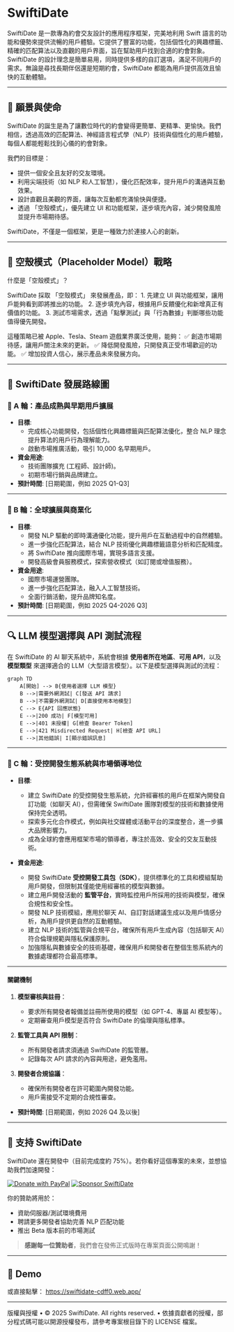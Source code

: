 # SwiftiDate
SwiftiDate 是一款專為約會交友設計的應用程序框架，完美地利用 Swift 語言的功能和優勢來提供流暢的用戶體驗。它提供了豐富的功能，包括個性化的興趣標籤、精確的匹配算法以及直觀的用戶界面，旨在幫助用戶找到合適的約會對象。SwiftiDate 的設計理念是簡單易用，同時提供多樣的自訂選項，滿足不同用戶的需求。無論是尋找長期伴侶還是短期約會，SwiftiDate 都能為用戶提供高效且愉快的互動體驗。

---

## 🎯 願景與使命

SwiftiDate 的誕生是為了讓數位時代的約會變得更簡單、更精準、更愉快。我們相信，透過高效的匹配算法、神經語言程式學（NLP）技術與個性化的用戶體驗，每個人都能輕鬆找到心儀的約會對象。

我們的目標是：
- 提供一個安全且友好的交友環境。
- 利用尖端技術（如 NLP 和人工智慧），優化匹配效率，提升用戶的溝通與互動效果。
- 設計直觀且美觀的界面，讓每次互動都充滿愉快與便捷。
- 透過 「空殼模式」，優先建立 UI 和功能框架，逐步填充內容，減少開發風險並提升市場期待感。

SwiftiDate，不僅是一個框架，更是一種致力於連接人心的創新。

---

## 📌 空殼模式（Placeholder Model）戰略

什麼是「空殼模式」？

SwiftiDate 採取 「空殼模式」 來發展產品，即：
	1.	先建立 UI 與功能框架，讓用戶能夠看到即將推出的功能。
	2.	逐步填充內容，根據用戶反饋優化和新增真正有價值的功能。
	3.	測試市場需求，透過「點擊測試」與「行為數據」判斷哪些功能值得優先開發。

這種策略已被 Apple、Tesla、Steam 遊戲業界廣泛使用，能夠：
✅ 創造市場期待感，讓用戶關注未來的更新。
✅ 降低開發風險，只開發真正受市場歡迎的功能。
✅ 增加投資人信心，展示產品未來發展方向。

---

## 📌 SwiftiDate 發展路線圖

### 🔹 A 輪：產品成熟與早期用戶擴展
- **目標**: 
  - 完成核心功能開發，包括個性化興趣標籤與匹配算法優化，整合 NLP 理念提升算法的用戶行為理解能力。
  - 啟動市場推廣活動，吸引 10,000 名早期用戶。
- **資金用途**: 
  - 技術團隊擴充 (工程師、設計師)。
  - 初期市場行銷與品牌建立。
- **預計時間**: [日期範圍，例如 2025 Q1-Q3]

---

### 🔹 B 輪：全球擴展與商業化
- **目標**: 
  - 開發 NLP 驅動的即時溝通優化功能，提升用戶在互動過程中的自然體驗。
  - 進一步強化匹配算法，結合 NLP 技術優化興趣標籤語意分析和匹配精度。
  - 將 SwiftiDate 推向國際市場，實現多語言支援。
  - 開發高級會員服務模式，探索營收模式（如訂閱或增值服務）。
- **資金用途**: 
  - 國際市場運營團隊。
  - 進一步強化匹配算法，融入人工智慧技術。
  - 全面行銷活動，提升品牌知名度。
- **預計時間**: [日期範圍，例如 2025 Q4-2026 Q3]

---

## 🔍 LLM 模型選擇與 API 測試流程
在 SwiftiDate 的 AI 聊天系統中，系統會根據 **使用者所在地區**、**可用 API**，以及 **模型類型** 來選擇適合的 LLM（大型語言模型）。以下是模型選擇與測試的流程：

```mermaid
graph TD
    A[開始] --> B{使用者選擇 LLM 模型}
    B -->|需要外網測試| C[發送 API 請求]
    B -->|不需要外網測試| D[直接使用本地模型]
    C --> E{API 回應狀態}
    E -->|200 成功| F[模型可用]
    E -->|401 未授權| G[檢查 Bearer Token]
    E -->|421 Misdirected Request| H[檢查 API URL]
    E -->|其他錯誤| I[顯示錯誤訊息]
```

---

### 🔹 C 輪：受控開發生態系統與市場領導地位

- **目標**: 
  - 建立 SwiftiDate 的受控開發生態系統，允許經審核的用戶在框架內開發自訂功能（如聊天 AI），但需確保 SwiftiDate 團隊對模型的技術和數據使用保持完全透明。
  - 探索多元化合作模式，例如與社交媒體或活動平台的深度整合，進一步擴大品牌影響力。
  - 成為全球約會應用框架市場的領導者，專注於高效、安全的交友互動技術。

- **資金用途**: 
  - 開發 SwiftiDate **受控開發工具包（SDK）**，提供標準化的工具和模組幫助用戶開發，但限制其僅能使用經審核的模型與數據。
  - 建立用戶開發活動的 **監管平台**，實時監控用戶所採用的技術與模型，確保合規性和安全性。
  - 開發 NLP 技術模組，應用於聊天 AI、自訂對話建議生成以及用戶情感分析，為用戶提供更自然的互動體驗。
  - 建立 NLP 技術的監管與合規平台，確保所有用戶生成內容（包括聊天 AI）符合倫理規範與隱私保護原則。
  - 加強隱私與數據安全的技術基礎，確保用戶和開發者在整個生態系統內的數據處理都符合最高標準。

---

#### 關鍵機制
1. **模型審核與註冊**：
   - 要求所有開發者報備並註冊所使用的模型（如 GPT-4、專屬 AI 模型等）。
   - 定期審查用戶模型是否符合 SwiftiDate 的倫理與隱私標準。

2. **監管工具與 API 限制**：
   - 所有開發者請求須通過 SwiftiDate 的監管層。
   - 記錄每次 API 請求的內容與用途，避免濫用。

3. **開發者合規協議**：
   - 確保所有開發者在許可範圍內開發功能。
   - 用戶需接受不定期的合規性審查。

- **預計時間**: [日期範圍，例如 2026 Q4 及以後]

---

## 🤝 支持 SwiftiDate

SwiftiDate 還在開發中（目前完成度約 75%）。若你看好這個專案的未來，並想協助我們加速開發：

[![Donate with PayPal](https://img.shields.io/badge/Donate-PayPal-blue.svg)](https://paypal.me/donate648?country.x=TW&locale.x=zh_TW)
[![Sponsor SwiftiDate](https://img.shields.io/badge/GitHub-Sponsor-pink.svg)](https://github.com/sponsors/你的GitHub帳號)

你的贊助將用於：
- 資助伺服器/測試環境費用
- 聘請更多開發者協助完善 NLP 匹配功能
- 推出 Beta 版本前的市場測試

> **感謝每一位贊助者**，我們會在發佈正式版時在專案頁面公開鳴謝！

---

## 🚀 Demo

或直接點擊：
https://swiftidate-cdff0.web.app/

---

版權與授權
	•	© 2025 SwiftiDate. All rights reserved.
	•	依據貢獻者的授權，部分程式碼可能以開源授權發布，請參考專案根目錄下的 LICENSE 檔案。
